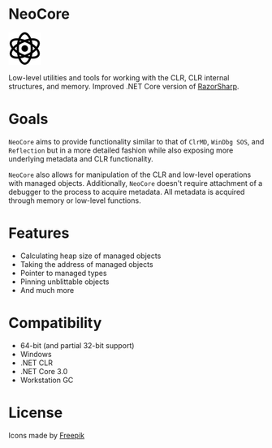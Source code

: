 # NeoCore

![Icon](https://github.com/Decimation/NeoCore/raw/master/icon64.png)

Low-level utilities and tools for working with the CLR, CLR internal structures, and memory. Improved .NET Core version 
of [RazorSharp](https://github.com/Decimation/RazorSharp).

# Goals

`NeoCore` aims to provide functionality similar to that of `ClrMD`, `WinDbg SOS`, and `Reflection` but in a more detailed fashion while also exposing more underlying metadata and CLR functionality.

`NeoCore` also allows for manipulation of the CLR and low-level operations with managed objects. Additionally, `NeoCore` doesn't require attachment of a debugger to the process to acquire metadata. All metadata is acquired through memory or low-level functions.

# Features

* Calculating heap size of managed objects
* Taking the address of managed objects
* Pointer to managed types
* Pinning unblittable objects
* And much more

# Compatibility
* 64-bit (and partial 32-bit support)
* Windows
* .NET CLR
* .NET Core 3.0
* Workstation GC

# License

Icons made by <a href="https://www.freepik.com/" title="Freepik">Freepik</a>
